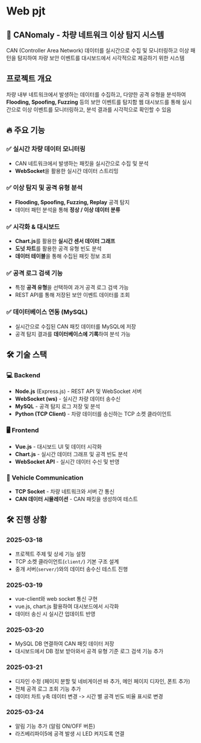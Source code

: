 # Web pjt 
## 🚗 CANomaly - 차량 네트워크 이상 탐지 시스템

CAN (Controller Area Network) 데이터를 실시간으로 수집 및 모니터링하고 이상 패턴을 탐지하여 차량 보안 이벤트를 대시보드에서 시각적으로 제공하기 위한 시스템 

## 프로젝트 개요
차량 내부 네트워크에서 발생하는 데이터를 수집하고, 다양한 공격 유형을 분석하여 **Flooding, Spoofing, Fuzzing** 등의 보안 이벤트를 탐지함
웹 대시보드를 통해 실시간으로 이상 이벤트를 모니터링하고, 분석 결과를 시각적으로 확인할 수 있음

## 🔥 주요 기능

### ✅ **실시간 차량 데이터 모니터링**
- CAN 네트워크에서 발생하는 패킷을 실시간으로 수집 및 분석
- **WebSocket**을 활용한 실시간 데이터 스트리밍

### ✅ **이상 탐지 및 공격 유형 분석**
- **Flooding, Spoofing, Fuzzing, Replay** 공격 탐지
- 데이터 패턴 분석을 통해 **정상 / 이상 데이터 분류**

### ✅ **시각화 & 대시보드**
- **Chart.js**를 활용한 **실시간 센서 데이터 그래프**
- **도넛 차트**를 활용한 공격 유형 빈도 분석
- **데이터 테이블**을 통해 수집된 패킷 정보 조회

### ✅ **공격 로그 검색 기능**
- 특정 **공격 유형**을 선택하여 과거 공격 로그 검색 가능
- REST API를 통해 저장된 보안 이벤트 데이터를 조회

### ✅ **데이터베이스 연동 (MySQL)**
- 실시간으로 수집된 CAN 패킷 데이터를 MySQL에 저장
- 공격 탐지 결과를 **데이터베이스에 기록**하여 분석 가능


## 🛠 기술 스택

### **💻 Backend**
- **Node.js** (Express.js) - REST API 및 WebSocket 서버
- **WebSocket (ws)** - 실시간 차량 데이터 송수신
- **MySQL** - 공격 탐지 로그 저장 및 분석
- **Python (TCP Client)** - 차량 데이터를 송신하는 TCP 소켓 클라이언트

### **🖥 Frontend**
- **Vue.js** - 대시보드 UI 및 데이터 시각화
- **Chart.js** - 실시간 데이터 그래프 및 공격 빈도 분석
- **WebSocket API** - 실시간 데이터 수신 및 반영

### **📡 Vehicle Communication**
- **TCP Socket** - 차량 네트워크와 서버 간 통신
- **CAN 데이터 시뮬레이션** - CAN 패킷을 생성하여 테스트


## 🛠️ 진행 상황 

### 2025-03-18
- 프로젝트 주제 및 상세 기능 설정 
- TCP 소켓 클라이언트(`client/`) 기본 구조 설계
- 중개 서버(`server/`)와의 데이터 송수신 테스트 진행

### 2025-03-19
- vue-client와 web socket 통신 구현
- vue.js, chart.js 활용하여 대시보드에서 시각화
- 데이터 송신 시 실시간 업데이트 반영

### 2025-03-20
- MySQL DB 연결하여 CAN 패킷 데이터 저장
- 대시보드에서 DB 정보 받아와서 공격 유형 기준 로그 검색 기능 추가 

### 2025-03-21
- 디자인 수정 (페이지 분할 및 네비게이션 바 추가, 메인 페이지 디자인, 폰트 추가)
- 전체 공격 로그 조회 기능 추가 
- 데이터 차트 y축 데이터 변경 -> 시간 별 공격 빈도 비율 표시로 변경 

### 2025-03-24
- 알림 기능 추가 (알림 ON/OFF 버튼)
- 라즈베리파이5에 공격 발생 시 LED 켜지도록 연결
